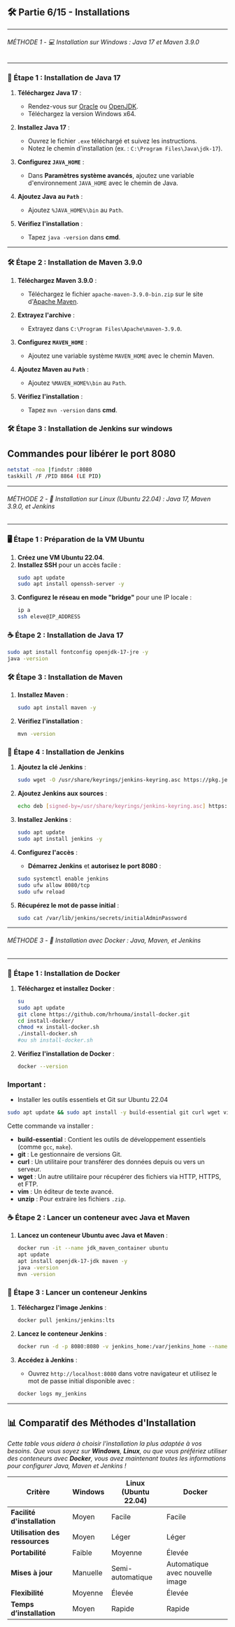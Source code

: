 ## 🛠️ Partie 6/15 - Installations


-------------
###### *MÉTHODE 1 - 💻 Installation sur Windows : Java 17 et Maven 3.9.0*
-------------

### 🌟 Étape 1 : Installation de Java 17

1. **Téléchargez Java 17** :
   - Rendez-vous sur [Oracle](https://www.oracle.com/java/technologies/javase-jdk17-downloads.html) ou [OpenJDK](https://jdk.java.net/17/).
   - Téléchargez la version Windows x64.

2. **Installez Java 17** :
   - Ouvrez le fichier `.exe` téléchargé et suivez les instructions.
   - Notez le chemin d'installation (ex. : `C:\Program Files\Java\jdk-17`).

3. **Configurez `JAVA_HOME`** :
   - Dans **Paramètres système avancés**, ajoutez une variable d'environnement `JAVA_HOME` avec le chemin de Java.

4. **Ajoutez Java au `Path`** :
   - Ajoutez `%JAVA_HOME%\bin` au `Path`.

5. **Vérifiez l'installation** :
   - Tapez `java -version` dans **cmd**.

---

### 🛠️ Étape 2 : Installation de Maven 3.9.0

1. **Téléchargez Maven 3.9.0** :
   - Téléchargez le fichier `apache-maven-3.9.0-bin.zip` sur le site d'[Apache Maven](https://maven.apache.org/download.cgi).

2. **Extrayez l'archive** :
   - Extrayez dans `C:\Program Files\Apache\maven-3.9.0`.

3. **Configurez `MAVEN_HOME`** :
   - Ajoutez une variable système `MAVEN_HOME` avec le chemin Maven.

4. **Ajoutez Maven au `Path`** :
   - Ajoutez `%MAVEN_HOME%\bin` au `Path`.

5. **Vérifiez l'installation** :
   - Tapez `mvn -version` dans **cmd**.


### 🛠️ Étape 3 : Installation de Jenkins sur windows

## Commandes pour libérer le port 8080

   ```bash
   netstat -noa |findstr :8080
   taskkill /F /PID 8864 (LE PID)
   ```






---------------
######  *MÉTHODE 2 - 🐧 Installation sur Linux (Ubuntu 22.04) : Java 17, Maven 3.9.0, et Jenkins*
-------------


### 🖥️ Étape 1 : Préparation de la VM Ubuntu

1. **Créez une VM Ubuntu 22.04**.
2. **Installez SSH** pour un accès facile :
   ```bash
   sudo apt update
   sudo apt install openssh-server -y
   ```
3. **Configurez le réseau en mode "bridge"** pour une IP locale :
   ```bash
   ip a
   ssh eleve@IP_ADDRESS
   ```

### ☕ Étape 2 : Installation de Java 17

```bash
sudo apt install fontconfig openjdk-17-jre -y
java -version
```

### 🛠️ Étape 3 : Installation de Maven

1. **Installez Maven** :
   ```bash
   sudo apt install maven -y
   ```
2. **Vérifiez l'installation** :
   ```bash
   mvn -version
   ```

### 🤖 Étape 4 : Installation de Jenkins

1. **Ajoutez la clé Jenkins** :
   ```bash
   sudo wget -O /usr/share/keyrings/jenkins-keyring.asc https://pkg.jenkins.io/debian-stable/jenkins.io-2023.key
   ```

2. **Ajoutez Jenkins aux sources** :
   ```bash
   echo deb [signed-by=/usr/share/keyrings/jenkins-keyring.asc] https://pkg.jenkins.io/debian-stable binary/ | sudo tee /etc/apt/sources.list.d/jenkins.list > /dev/null
   ```
3. **Installez Jenkins** :
   ```bash
   sudo apt update
   sudo apt install jenkins -y
   ```

4. **Configurez l'accès** :
   - **Démarrez Jenkins** et **autorisez le port 8080** :
   ```bash
   sudo systemctl enable jenkins
   sudo ufw allow 8080/tcp
   sudo ufw reload
   ```
5. **Récupérez le mot de passe initial** :
   ```bash
   sudo cat /var/lib/jenkins/secrets/initialAdminPassword
   ```















---------------
######  *MÉTHODE 3 - 🐳 Installation avec Docker : Java, Maven, et Jenkins*
-------------

### 🚀 Étape 1 : Installation de Docker




1. **Téléchargez et installez Docker** :

   ```bash
   su
   sudo apt update
   git clone https://github.com/hrhouma/install-docker.git
   cd install-docker/
   chmod +x install-docker.sh
   ./install-docker.sh
   #ou sh install-docker.sh
   ```
   
2. **Vérifiez l'installation de Docker** :
   ```bash
   docker --version
   ```

### Important : 

- Installer les outils essentiels et Git sur Ubuntu 22.04

```bash
sudo apt update && sudo apt install -y build-essential git curl wget vim unzip
```

Cette commande va installer :

- **build-essential** : Contient les outils de développement essentiels (comme `gcc`, `make`).
- **git** : Le gestionnaire de versions Git.
- **curl** : Un utilitaire pour transférer des données depuis ou vers un serveur.
- **wget** : Un autre utilitaire pour récupérer des fichiers via HTTP, HTTPS, et FTP.
- **vim** : Un éditeur de texte avancé.
- **unzip** : Pour extraire les fichiers `.zip`.


### ☕ Étape 2 : Lancer un conteneur avec Java et Maven

1. **Lancez un conteneur Ubuntu avec Java et Maven** :
   ```bash
   docker run -it --name jdk_maven_container ubuntu
   apt update
   apt install openjdk-17-jdk maven -y
   java -version
   mvn -version
   ```

### 🤖 Étape 3 : Lancer un conteneur Jenkins

1. **Téléchargez l'image Jenkins** :
   ```bash
   docker pull jenkins/jenkins:lts
   ```

2. **Lancez le conteneur Jenkins** :
   ```bash
   docker run -d -p 8080:8080 -v jenkins_home:/var/jenkins_home --name my_jenkins jenkins/jenkins:lts
   ```

3. **Accédez à Jenkins** :
   - Ouvrez `http://localhost:8080` dans votre navigateur et utilisez le mot de passe initial disponible avec :
   ```bash
   docker logs my_jenkins
   ```

---

## 📊 Comparatif des Méthodes d'Installation

*Cette table vous aidera à choisir l’installation la plus adaptée à vos besoins. Que vous soyez sur **Windows**, **Linux**, ou que vous préfériez utiliser des conteneurs avec **Docker**, vous avez maintenant toutes les informations pour configurer Java, Maven et Jenkins !*

| Critère                  | **Windows**                  | **Linux (Ubuntu 22.04)**         | **Docker**                   |
|--------------------------|------------------------------|----------------------------------|------------------------------|
| **Facilité d'installation** | Moyen                      | Facile                           | Facile                       |
| **Utilisation des ressources** | Moyen               | Léger                            | Léger                        |
| **Portabilité**          | Faible                       | Moyenne                          | Élevée                       |
| **Mises à jour**         | Manuelle                     | Semi-automatique                 | Automatique avec nouvelle image |
| **Flexibilité**          | Moyenne                      | Élevée                           | Élevée                       |
| **Temps d’installation** | Moyen                        | Rapide                           | Rapide                       |

